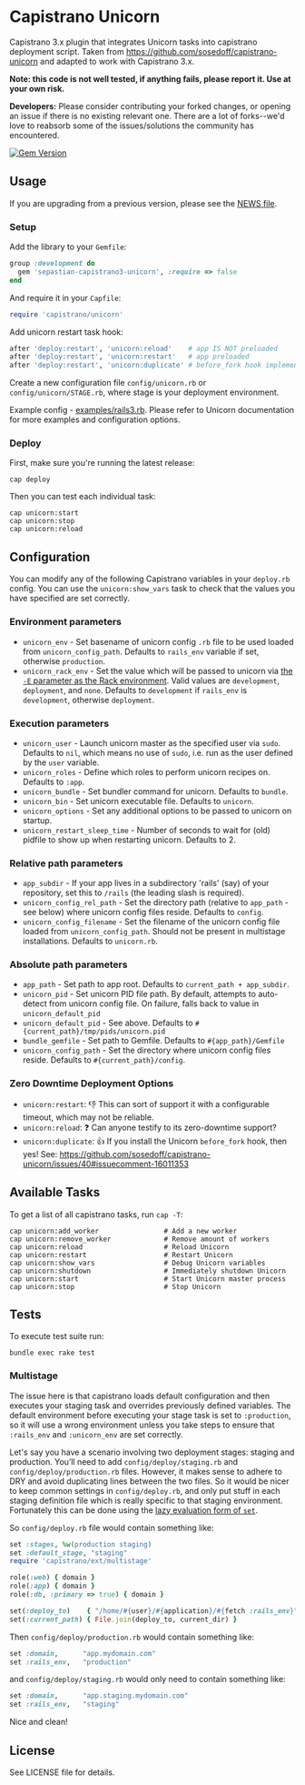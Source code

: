 # Capistrano Unicorn

Capistrano 3.x plugin that integrates Unicorn tasks into capistrano deployment script.
Taken from https://github.com/sosedoff/capistrano-unicorn and adapted to work with Capistrano 3.x.

**Note: this code is not well tested, if anything fails, please report it. Use at your own risk.**

**Developers:** Please consider contributing your forked changes, or opening an
issue if there is no existing relevant one. There are a lot of forks--we'd love
to reabsorb some of the issues/solutions the community has encountered.

[![Gem Version](https://badge.fury.io/rb/sepastian-capistrano3-unicorn.png)](http://badge.fury.io/rb/sepastian-capistrano3-unicorn)

## Usage

If you are upgrading from a previous version, please see the [NEWS file](NEWS.md).

### Setup

Add the library to your `Gemfile`:

```ruby
group :development do
  gem 'sepastian-capistrano3-unicorn', :require => false
end
```

And require it in your `Capfile`:

```ruby
require 'capistrano/unicorn'
```

Add unicorn restart task hook:

```ruby
after 'deploy:restart', 'unicorn:reload'    # app IS NOT preloaded
after 'deploy:restart', 'unicorn:restart'   # app preloaded
after 'deploy:restart', 'unicorn:duplicate' # before_fork hook implemented (zero downtime deployments)
```

Create a new configuration file `config/unicorn.rb` or `config/unicorn/STAGE.rb`, 
where stage is your deployment environment.

Example config - [examples/rails3.rb](https://github.com/sosedoff/capistrano-unicorn/blob/master/examples/rails3.rb). 
Please refer to Unicorn documentation for more examples and configuration options.

### Deploy

First, make sure you're running the latest release:

```
cap deploy
```

Then you can test each individual task:

```
cap unicorn:start
cap unicorn:stop
cap unicorn:reload
```

## Configuration

You can modify any of the following Capistrano variables in your `deploy.rb` config.
You can use the `unicorn:show_vars` task to check that the values you have specified
are set correctly.

### Environment parameters

- `unicorn_env`             - Set basename of unicorn config `.rb` file to be used loaded from `unicorn_config_path`. Defaults to `rails_env` variable if set, otherwise `production`.
- `unicorn_rack_env`        - Set the value which will be passed to unicorn via [the `-E` parameter as the Rack environment](http://unicorn.bogomips.org/unicorn_1.html). Valid values are `development`, `deployment`, and `none`. Defaults to `development` if `rails_env` is `development`, otherwise `deployment`.

### Execution parameters

- `unicorn_user`            - Launch unicorn master as the specified user via `sudo`. Defaults to `nil`, which means no use of `sudo`, i.e. run as the user defined by the `user` variable.
- `unicorn_roles`           - Define which roles to perform unicorn recipes on. Defaults to `:app`.
- `unicorn_bundle`          - Set bundler command for unicorn. Defaults to `bundle`.
- `unicorn_bin`             - Set unicorn executable file. Defaults to `unicorn`.
- `unicorn_options`         - Set any additional options to be passed to unicorn on startup.
- `unicorn_restart_sleep_time` - Number of seconds to wait for (old) pidfile to show up when restarting unicorn. Defaults to 2.

### Relative path parameters

- `app_subdir`              - If your app lives in a subdirectory 'rails' (say) of your repository, set this to `/rails` (the leading slash is required).
- `unicorn_config_rel_path` - Set the directory path (relative to `app_path` - see below) where unicorn config files reside. Defaults to `config`.
- `unicorn_config_filename` - Set the filename of the unicorn config file loaded from `unicorn_config_path`. Should not be present in multistage installations. Defaults to `unicorn.rb`.

### Absolute path parameters

- `app_path`                - Set path to app root. Defaults to `current_path + app_subdir`.
- `unicorn_pid`             - Set unicorn PID file path. By default, attempts to auto-detect from unicorn config file. On failure, falls back to value in `unicorn_default_pid`
- `unicorn_default_pid`     - See above. Defaults to `#{current_path}/tmp/pids/unicorn.pid`
- `bundle_gemfile`          - Set path to Gemfile. Defaults to `#{app_path}/Gemfile`
- `unicorn_config_path`     - Set the directory where unicorn config files reside. Defaults to `#{current_path}/config`.

### Zero Downtime Deployment Options

* `unicorn:restart`: :-1: This can sort of support it with a configurable timeout, which may not be reliable.
* `unicorn:reload`: :question: Can anyone testify to its zero-downtime support?
* `unicorn:duplicate`: :+1: If you install the Unicorn `before_fork` hook, then yes! See: https://github.com/sosedoff/capistrano-unicorn/issues/40#issuecomment-16011353

## Available Tasks

To get a list of all capistrano tasks, run `cap -T`:

```
cap unicorn:add_worker                # Add a new worker
cap unicorn:remove_worker             # Remove amount of workers
cap unicorn:reload                    # Reload Unicorn
cap unicorn:restart                   # Restart Unicorn
cap unicorn:show_vars                 # Debug Unicorn variables
cap unicorn:shutdown                  # Immediately shutdown Unicorn
cap unicorn:start                     # Start Unicorn master process
cap unicorn:stop                      # Stop Unicorn
```

## Tests

To execute test suite run:

```
bundle exec rake test
```

### Multistage

The issue here is that capistrano loads default configuration and then
executes your staging task and overrides previously defined
variables. The default environment before executing your stage task is
set to `:production`, so it will use a wrong environment unless you
take steps to ensure that `:rails_env` and `:unicorn_env` are
set correctly.

Let's say you have a scenario involving two deployment stages: staging
and production.  You’ll need to add `config/deploy/staging.rb` and
`config/deploy/production.rb` files.  However, it makes sense to
adhere to DRY and avoid duplicating lines between the two files.  So
it would be nicer to keep common settings in `config/deploy.rb`, and
only put stuff in each staging definition file which is really
specific to that staging environment.  Fortunately this can be done
using the [lazy evaluation form of `set`](https://github.com/capistrano/capistrano/wiki/2.x-DSL-Configuration-Variables-Set).

So `config/deploy.rb` file would contain something like:

```ruby
set :stages, %w(production staging)
set :default_stage, "staging"
require 'capistrano/ext/multistage'

role(:web) { domain }
role(:app) { domain }
role(:db, :primary => true) { domain }

set(:deploy_to)    { "/home/#{user}/#{application}/#{fetch :rails_env}" }
set(:current_path) { File.join(deploy_to, current_dir) }
```

Then `config/deploy/production.rb` would contain something like:

```ruby
set :domain,      "app.mydomain.com"
set :rails_env,   "production"
```

and `config/deploy/staging.rb` would only need to contain something like:

```ruby
set :domain,      "app.staging.mydomain.com"
set :rails_env,   "staging"
```

Nice and clean!

## License

See LICENSE file for details.
